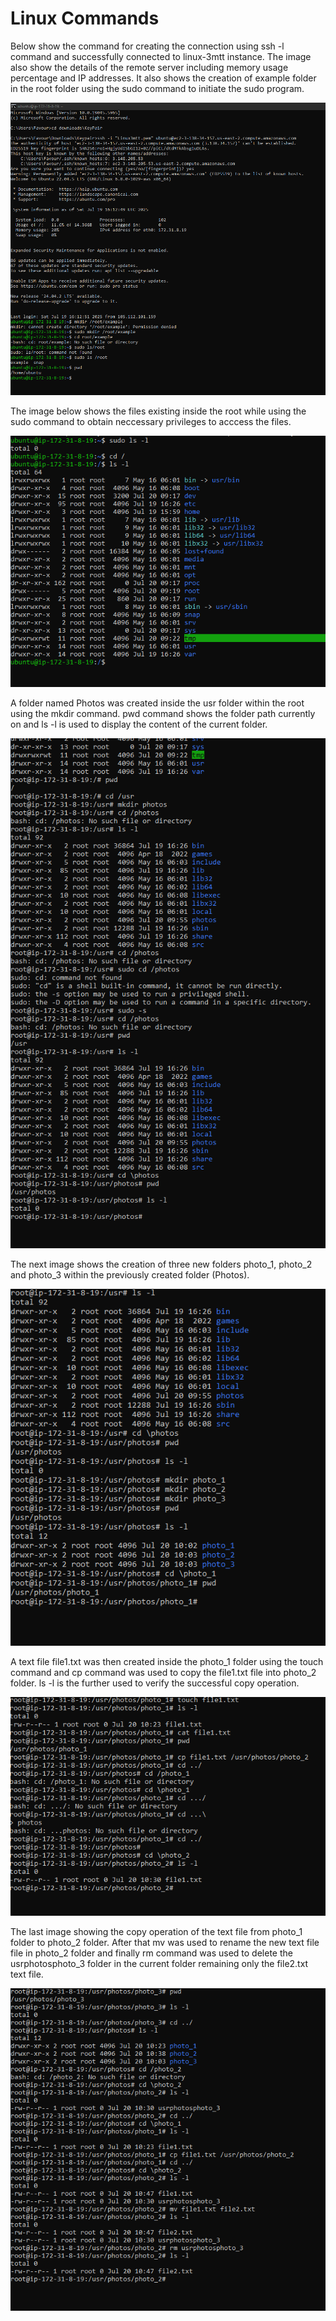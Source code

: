 # Linux Commands

Below show the command for creating the connection using ssh -l command and successfully connected to linux-3mtt instance. The image also show the details of the remote server including memory usage percentage and IP addresses. 
It also shows the creation of example folder in the root folder using the sudo command to initiate the sudo program.

![Linux based EC2 instance](./Img2/A.png)

The image below shows the files existing inside the root while using the sudo command to obtain neccessary privileges to acccess the files.

![Linux based EC2 instance](./Img2/B.png)

A folder named Photos was created inside the usr folder within the root using the mkdir command. pwd command shows the folder path currently on and ls -l is used to display the content of the current folder.

![Linux based EC2 instance](./Img2/C.png)

The next image shows the creation of three new folders photo_1, photo_2 and photo_3 within the previously created folder (Photos).

![Linux based EC2 instance](./Img2/D.png)

A text file file1.txt was then created inside the photo_1 folder using the touch command and cp command was used to copy the file1.txt file into photo_2 folder. ls -l is the further used to verify the successful copy operation. 

![Linux based EC2 instance](./Img2/E.png)

The last image showing the copy operation of the text file from photo_1 folder to photo_2 folder. After that mv was used to rename the new text file file in photo_2 folder and finally rm command was used to delete the usrphotosphoto_3 folder in the current folder remaining only the file2.txt text file.

![Linux based EC2 instance](./Img2/F.png)